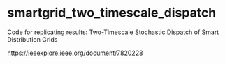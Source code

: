 # smartgrid_two_timescale_dispatch
Code for replicating results: Two-Timescale Stochastic Dispatch of Smart Distribution Grids

https://ieeexplore.ieee.org/document/7820228

